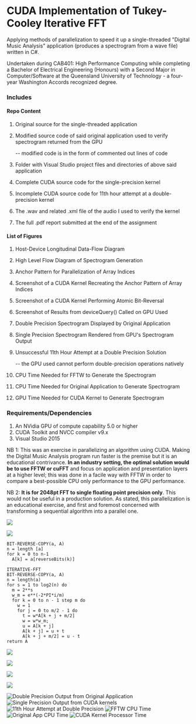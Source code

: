 # CUDA Implementation of Tukey-Cooley Iterative FFT

Applying methods of parallelization to speed it up a single-threaded "Digital Music Analysis" application (produces a spectrogram from a wave file) written in C#.

Undertaken during CAB401: High Performance Computing while completing a Bachelor of Electrical Engineering (Honours) with a Second Major in Computer/Software at the Queensland University of Technology - a four-year Washington Accords recognized degree.

### Includes

#### Repo Content

1. Original source for the single-threaded application
2. Modified source code of said original application used to verify spectrogram returned from the GPU

	-- modified code is in the form of commented out lines of code

3. Folder with Visual Studio project files and directories of above said application
4. Complete CUDA source code for the single-precision kernel
5. Incomplete CUDA source code for 11th hour attempt at a double-precision kernel
6. The .wav and related .xml file of the audio I used to verify the kernel
7. The full .pdf report submitted at the end of the assignment

#### List of Figures

1. Host-Device Longitudinal Data-Flow Diagram
2. High Level Flow Diagram of Spectrogram Generation
3. Anchor Pattern for Parallelization of Array Indices
4. Screenshot of a CUDA Kernel Recreating the Anchor Pattern of Array Indices
5. Screenshot of a CUDA Kernel Performing Atomic Bit-Reversal
6. Screenshot of Results from deviceQuery() Called on GPU Used
7. Double Precision Spectrogram Displayed by Original Application
8. Single Precision Spectrogram Rendered from GPU's Spectrogram Output
9. Unsuccessful 11th Hour Attempt at a Double Precision Solution

	-- the GPU used cannot perform double-precision operations natively

10. CPU Time Needed for FFTW to Generate the Spectrogram
11. CPU Time Needed for Original Application to Generate Spectrogram
12. GPU Time Needed for CUDA Kernel to Generate Spectrogram

### Requirements/Dependencies

1. An NVidia GPU of compute capability 5.0 or higher
2. CUDA Toolkit and NVCC compiler v9.x
3. Visual Studio 2015

NB 1: This was an exercise in parallelizing an algorithm using CUDA. Making the Digital Music Analysis program run faster is the premise but it is an educational contrivance. **In an industry setting, the optimal solution would be to use FFTW or cuFFT** and focus on application and presentation layers at a higher level; this was done in a facile way with FFTW in order to compare a best-possible CPU only performance to the GPU performance.

NB 2: **It is for 2048pt FFT to single floating point precision only**. This would not be useful in a production solution. As stated, this parallelization is an educational exercise, and first and foremost concerned with transforming a sequential algorithm into a parallel one.

![](https://i.imgur.com/o0mCPzX.png)

![](https://i.imgur.com/vNb6rQp.png)

```
BIT-REVERSE-COPY(a, A)
n = length [a]
for k = 0 to n-1
  A[k] = a[reverseBits(k)]

ITERATIVE-FFT
BIT-REVERSE-COPY(a, A)
n = length(a)
for s = 1 to log2(n) do
  m = 2**s
  w_m = e**(-2*PI*i/m)
  for k = 0 to n - 1 step m do
    w = 1
    for j = 0 to m/2 - 1 do
      t = w*A[k + j + m/2]
      w = w*w_m;
      u = A[k + j]
      A[k + j] = u + t
      A[k + j + m/2] = u - t
return A
```

![](https://i.imgur.com/rnh7Pbh.png)

![](https://i.imgur.com/shFrCYd.png)

![](https://i.imgur.com/LvEvK2l.png)

![](https://i.imgur.com/FzVa57u.png)

![Double Precision Output from Original Application](https://i.imgur.com/a8QetFP.png)
![Single Precision Output from CUDA kernels](https://i.imgur.com/2XTl4cV.png)
![11th Hour Attempt at Double Precision](https://i.imgur.com/wUMq2Ii.png)
![FFTW CPU Time](https://i.imgur.com/SXlydun.png)
![Original App CPU Time](https://i.imgur.com/Dfap5Cy.png)
![CUDA Kernel Processor Time](https://i.imgur.com/Ik2OLEQ.png)
